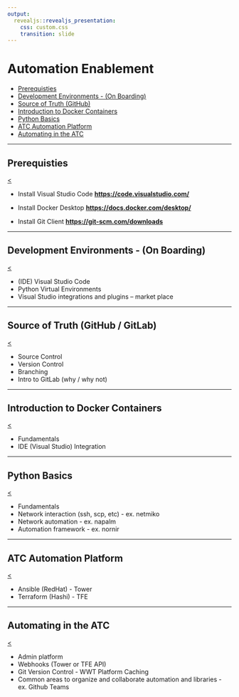```yaml
---
output:
  revealjs::revealjs_presentation:
    css: custom.css
    transition: slide
---
```


# Automation Enablement

* [Prerequisties](#/1)
* [Development Environments - (On Boarding)](#/2)
* [Source of Truth (GitHub)](#/3)
* [Introduction to Docker Containers](#/4)
* [Python Basics](#/5)
* [ATC Automation Platform](#/6)
* [Automating in the ATC](#/7)

---

## Prerequisties

[<](#/)

* Install Visual Studio Code
**https://code.visualstudio.com/**

* Install Docker Desktop
**https://docs.docker.com/desktop/**

* Install Git Client
**https://git-scm.com/downloads**

---

## Development Environments - (On Boarding)

[<](#/)

* (IDE) Visual Studio Code 
* Python Virtual Environments 
* Visual Studio integrations and plugins – market place 

---

## Source of Truth (GitHub / GitLab)

[<](#/)

* Source Control
* Version Control
* Branching
* Intro to GitLab (why / why not)

---

## Introduction to Docker Containers

[<](#/)

* Fundamentals
* IDE (Visual Studio) Integration

---

## Python Basics

[<](#/)

*	Fundamentals 
*	Network interaction (ssh, scp, etc) - ex. netmiko 
*	Network automation - ex. napalm
*	Automation framework - ex. nornir

---

## ATC Automation Platform

[<](#/)

* Ansible (RedHat) - Tower 
* Terraform (Hashi) - TFE

---

## Automating in the ATC

[<](#/)

* Admin platform
* Webhooks (Tower or TFE API)
* Git Version Control - WWT Platform Caching
* Common areas to organize and collaborate automation and libraries - ex. Github Teams
